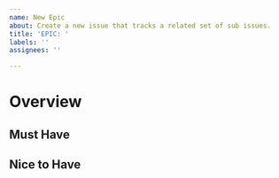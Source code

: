 ```yaml
---
name: New Epic
about: Create a new issue that tracks a related set of sub issues.
title: 'EPIC: '
labels: ''
assignees: ''

---
```


# Overview

<!--
 Description of Epic
-->

## Must Have
<!--
Required / high priority requirements.
-->


## Nice to Have
<!--
Not strictly required / medium priority requirements.
-->
